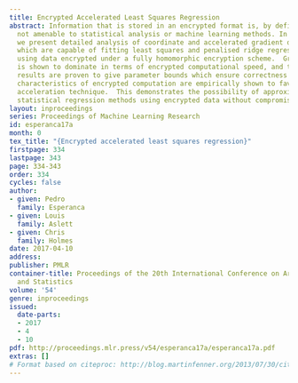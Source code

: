 ```yaml
---
title: Encrypted Accelerated Least Squares Regression
abstract: Information that is stored in an encrypted format is, by definition, usually
  not amenable to statistical analysis or machine learning methods. In this paper
  we present detailed analysis of coordinate and accelerated gradient descent algorithms
  which are capable of fitting least squares and penalised ridge regression models,
  using data encrypted under a fully homomorphic encryption scheme.  Gradient descent
  is shown to dominate in terms of encrypted computational speed, and theoretical
  results are proven to give parameter bounds which ensure correctness of decryption.  The
  characteristics of encrypted computation are empirically shown to favour a non-standard
  acceleration technique.  This demonstrates the possibility of approximating conventional
  statistical regression methods using encrypted data without compromising privacy.
layout: inproceedings
series: Proceedings of Machine Learning Research
id: esperanca17a
month: 0
tex_title: "{Encrypted accelerated least squares regression}"
firstpage: 334
lastpage: 343
page: 334-343
order: 334
cycles: false
author:
- given: Pedro
  family: Esperanca
- given: Louis
  family: Aslett
- given: Chris
  family: Holmes
date: 2017-04-10
address: 
publisher: PMLR
container-title: Proceedings of the 20th International Conference on Artificial Intelligence
  and Statistics
volume: '54'
genre: inproceedings
issued:
  date-parts:
  - 2017
  - 4
  - 10
pdf: http://proceedings.mlr.press/v54/esperanca17a/esperanca17a.pdf
extras: []
# Format based on citeproc: http://blog.martinfenner.org/2013/07/30/citeproc-yaml-for-bibliographies/
---
```

